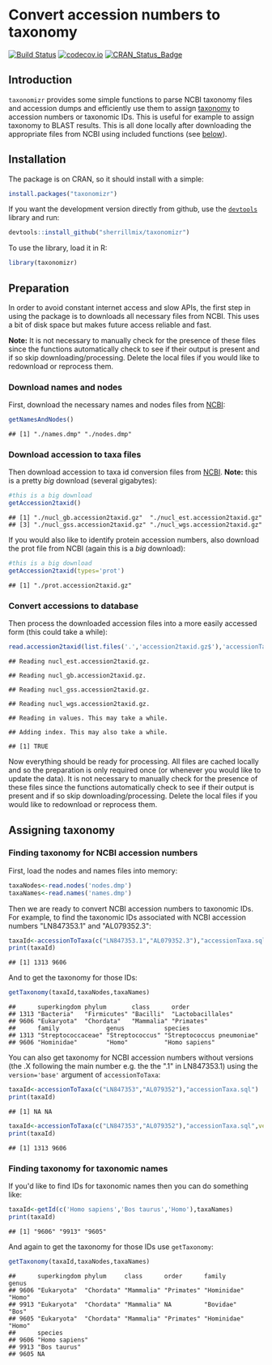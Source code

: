 # Convert accession numbers to taxonomy

[![Build Status](https://travis-ci.org/sherrillmix/taxonomizr.svg?branch=master)](https://travis-ci.org/sherrillmix/taxonomizr)
[![codecov.io](https://codecov.io/github/sherrillmix/dnaplotr/taxonomizr.svg?branch=master)](https://codecov.io/github/sherrillmix/taxonomizr?branch=master)
[![CRAN_Status_Badge](http://www.r-pkg.org/badges/version/taxonomizr)](https://cran.r-project.org/package=taxonomizr)

## Introduction

`taxonomizr` provides some simple functions to parse NCBI taxonomy files and accession dumps and efficiently use them to assign [taxonomy](https://www.ncbi.nlm.nih.gov/Taxonomy/taxonomyhome.html/) to accession numbers or taxonomic IDs. This is useful for example to assign taxonomy to BLAST results. This is all done locally after downloading the appropriate files from NCBI using included functions (see [below](#preparation)). 

## Installation
The package is on CRAN, so it should install with a simple:

```r
install.packages("taxonomizr")
```
If you want the development version directly from github, use the [<code>devtools</code>](https://github.com/hadley/devtools) library and run:

```r
devtools::install_github("sherrillmix/taxonomizr")
```

To use the library, load it in R:

```r
library(taxonomizr)
```



## Preparation<a name="preparation"></a>
In order to avoid constant internet access and slow APIs, the first step in using the package is to downloads all necessary files from NCBI. This uses a bit of disk space but makes future access reliable and fast.

**Note:** It is not necessary to manually check for the presence of these files since the functions automatically check to see if their output is present and if so skip downloading/processing. Delete the local files if you would like to redownload or reprocess them.

### Download names and nodes
First, download the necessary names and nodes files from [NCBI](ftp://ftp.ncbi.nih.gov/pub/taxonomy/):

```r
getNamesAndNodes()
```

```
## [1] "./names.dmp" "./nodes.dmp"
```

### Download accession to taxa files

Then download accession to taxa id conversion files from [NCBI](ftp://ftp.ncbi.nih.gov/pub/taxonomy/accession2taxid/). **Note:** this is a pretty _big_ download (several gigabytes):

```r
#this is a big download
getAccession2taxid()
```

```
## [1] "./nucl_gb.accession2taxid.gz"  "./nucl_est.accession2taxid.gz"
## [3] "./nucl_gss.accession2taxid.gz" "./nucl_wgs.accession2taxid.gz"
```

If you would also like to identify protein accession numbers, also download the prot file from NCBI (again this is a _big_ download):

```r
#this is a big download
getAccession2taxid(types='prot')
```

```
## [1] "./prot.accession2taxid.gz"
```

### Convert accessions to database

Then process the downloaded accession files into a more easily accessed form (this could take a while):


```r
read.accession2taxid(list.files('.','accession2taxid.gz$'),'accessionTaxa.sql')
```

```
## Reading nucl_est.accession2taxid.gz.
```

```
## Reading nucl_gb.accession2taxid.gz.
```

```
## Reading nucl_gss.accession2taxid.gz.
```

```
## Reading nucl_wgs.accession2taxid.gz.
```

```
## Reading in values. This may take a while.
```

```
## Adding index. This may also take a while.
```

```
## [1] TRUE
```

Now everything should be ready for processing. All files are cached locally and so the preparation is only required once (or whenever you would like to update the data). It is not necessary to manually check for the presence of these files since the functions automatically check to see if their output is present and if so skip downloading/processing. Delete the local files if you would like to redownload or reprocess them.

## Assigning taxonomy

### Finding taxonomy for NCBI accession numbers

First, load the nodes and names files into memory:


```r
taxaNodes<-read.nodes('nodes.dmp')
taxaNames<-read.names('names.dmp')
```


Then we are ready to convert NCBI accession numbers to taxonomic IDs. For example, to find the taxonomic IDs associated with NCBI accession numbers "LN847353.1" and "AL079352.3":

```r
taxaId<-accessionToTaxa(c("LN847353.1","AL079352.3"),"accessionTaxa.sql")
print(taxaId)
```

```
## [1] 1313 9606
```

And to get the taxonomy for those IDs:


```r
getTaxonomy(taxaId,taxaNodes,taxaNames)
```

```
##      superkingdom phylum       class      order            
## 1313 "Bacteria"   "Firmicutes" "Bacilli"  "Lactobacillales"
## 9606 "Eukaryota"  "Chordata"   "Mammalia" "Primates"       
##      family             genus           species                   
## 1313 "Streptococcaceae" "Streptococcus" "Streptococcus pneumoniae"
## 9606 "Hominidae"        "Homo"          "Homo sapiens"
```

You can also get taxonomy for NCBI accession numbers without versions (the .X following the main number e.g. the the ".1" in LN847353.1) using the `version='base'` argument of `accessionToTaxa`:



```r
taxaId<-accessionToTaxa(c("LN847353","AL079352"),"accessionTaxa.sql")
print(taxaId)
```

```
## [1] NA NA
```


```r
taxaId<-accessionToTaxa(c("LN847353","AL079352"),"accessionTaxa.sql",version='base')
print(taxaId)
```

```
## [1] 1313 9606
```



### Finding taxonomy for taxonomic names

If you'd like to find IDs for taxonomic names then you can do something like:

```r
taxaId<-getId(c('Homo sapiens','Bos taurus','Homo'),taxaNames)
print(taxaId)
```

``` 
## [1] "9606" "9913" "9605"
```

And again to get the taxonomy for those IDs use `getTaxonomy`:


```r
getTaxonomy(taxaId,taxaNodes,taxaNames)
```

```
##      superkingdom phylum     class      order      family      genus 
## 9606 "Eukaryota"  "Chordata" "Mammalia" "Primates" "Hominidae" "Homo"
## 9913 "Eukaryota"  "Chordata" "Mammalia" NA         "Bovidae"   "Bos" 
## 9605 "Eukaryota"  "Chordata" "Mammalia" "Primates" "Hominidae" "Homo"
##      species       
## 9606 "Homo sapiens"
## 9913 "Bos taurus"  
## 9605 NA
```
